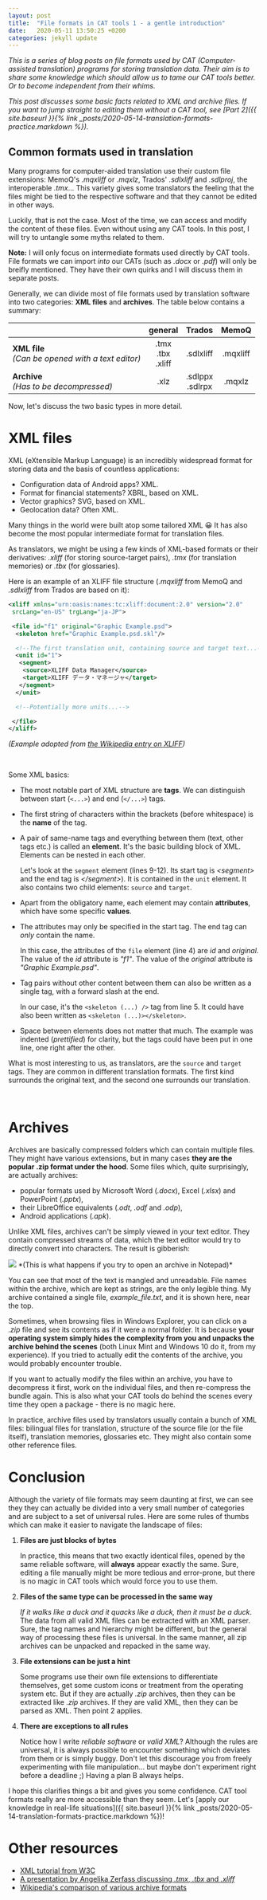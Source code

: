 ```yaml
---
layout: post
title:  "File formats in CAT tools 1 - a gentle introduction"
date:   2020-05-11 13:50:25 +0200
categories: jekyll update
---
```


*This is a series of blog posts on file formats used by CAT (Computer-assisted translation) programs for storing translation data. Their aim is to share some knowledge which should allow us to tame our CAT tools better. Or to become independent from their whims.*

*This post discusses some basic facts related to XML and archive files. If you want to jump straight to editing them without a CAT tool, see [Part 2]({{ site.baseurl }}{% link _posts/2020-05-14-translation-formats-practice.markdown %}).*

## Common formats used in translation

Many programs for computer-aided translation use their custom file extensions: MemoQ's *.mqxliff* or *.mqxlz*, Trados' *.sdlxliff* and *.sdlproj*, the interoperable *.tmx*... This variety gives some translators the feeling that the files might be tied to the respective software and that they cannot be edited in other ways.

Luckily, that is not the case. Most of the time, we can access and modify the content of these files. Even without using any CAT tools. In this post, I will try to untangle some myths related to them.

**Note:** I will only focus on intermediate formats used directly by CAT tools. File formats we can import *into* our CATs (such as *.docx* or *.pdf*) will only be breifly mentioned. They have their own quirks and I will discuss them in separate posts.

Generally, we can divide most of file formats used by translation software into two categories: **XML files** and **archives**. The table below contains a summary:


|   | general | Trados | MemoQ |
|---|:---------:|:--------:|:-------:|
|**XML file**<br>*(Can be opened with a text editor)*| .tmx<br>.tbx<br>.xliff | .sdlxliff | .mqxliff |
|**Archive**<br>*(Has to be decompressed)*| .xlz | .sdlppx<br>.sdlrpx | .mqxlz |

Now, let's discuss the two basic types in more detail.

# XML files

XML (eXtensible Markup Language) is an incredibly widespread format for storing data and the basis of countless applications:

* Configuration data of Android apps? XML.
* Format for financial statements? XBRL, based on XML.
* Vector graphics? SVG, based on XML.
* Geolocation data? Often XML.

Many things in the world were built atop some tailored XML 😀 It has also become the most popular intermediate format for translation files.

As translators, we might be using a few kinds of XML-based formats or their derivatives: *.xliff* (for storing source-target pairs), *.tmx* (for translation memories) or *.tbx* (for glossaries).

Here is an example of an XLIFF file structure (*.mqxliff* from MemoQ and *.sdlxliff* from Trados are based on it):

```xml
<xliff xmlns="urn:oasis:names:tc:xliff:document:2.0" version="2.0"
 srcLang="en-US" trgLang="ja-JP">

 <file id="f1" original="Graphic Example.psd">
  <skeleton href="Graphic Example.psd.skl"/>

  <!--The first translation unit, containing source and target text...-->
  <unit id="1">
   <segment>
    <source>XLIFF Data Manager</source>
    <target>XLIFF データ・マネージャ</target>
   </segment>
  </unit>

  <!--Potentially more units...-->

 </file>
</xliff>
```
*(Example adopted from [the Wikipedia entry on XLIFF](https://en.wikipedia.org/wiki/XLIFF))*

&nbsp;

Some XML basics:

* The most notable part of XML structure are **tags**. We can distinguish between start (`<...>`) and end (`</...>`) tags.
* The first string of characters within the brackets (before whitespace) is the **name** of the tag.
* A pair of same-name tags and everything between them (text, other tags etc.) is called an **element**. It's the basic building block of XML. Elements can be nested in each other.
  
  Let's look at the `segment` element (lines 9-12). Its start tag is *\<segment\>* and the end tag is *\</segment\>*). It is contained in the `unit` element. It also contains two child elements: `source` and `target`. 

* Apart from the obligatory name, each element may contain **attributes**, which have some specific **values**.
* The attributes may only be specified in the start tag. The end tag can *only* contain the name.

  In this case, the attributes of the `file` element (line 4) are *id* and *original*. The value of the *id* attribute is *\"f1\"*. The value of the *original* attribute is *\"Graphic Example.psd\"*.

* Tag pairs without other content between them can also be written as a single tag, with a forward slash at the end.

  In our case, it's the `<skeleton (...) />` tag from line 5. It could have also been written as `<skeleton (...)></skeleton>`.

* Space between elements does not matter that much. The example was indented (*prettified*) for clarity, but the tags could have been put in one line, one right after the other.

What is most interesting to us, as translators, are the `source` and `target` tags. They are common in different translation formats. The first kind surrounds the original text, and the second one surrounds our translation.

&nbsp; 
&nbsp; 

# Archives

Archives are basically compressed folders which can contain multiple files. They might have various extensions, but in many cases **they are the popular .zip format under the hood**. Some files which, quite surprisingly, are actually archives:

* popular formats used by Microsoft Word (*.docx*), Excel (*.xlsx*) and PowerPoint (*.pptx*),
* their LibreOffice equivalents (*.odt*, *.odf* and *.odp*),
* Android applications (*.apk*).

Unlike XML files, archives can't be simply viewed in your text editor. They contain compressed streams of data, which the text editor would try to directly convert into characters. The result is gibberish:

<img src="{{ site.baseurl }}/assets/blogpost1/archive_mangled_in_notepad.jpg">
*(This is what happens if you try to open an archive in Notepad)*

You can see that most of the text is mangled and unreadable. File names within the archive, which are kept as strings, are the only legible thing. My archive contained a single file, *example_file.txt*, and it is shown here, near the top.

Sometimes, when browsing files in Windows Explorer, you can click on a *.zip* file and see its contents as if it were a normal folder. It is because **your operating system simply hides the complexity from you and unpacks the archive behind the scenes** (both Linux Mint and Windows 10 do it, from my experience). If you tried to actually edit the contents of the archive, you would probably encounter trouble.

If you want to actually modify the files within an archive, you have to decompress it first, work on the individual files, and then re-compress the bundle again. This is also what your CAT tools do behind the scenes every time they open a package - there is no magic here.

In practice, archive files used by translators usually contain a bunch of XML files: bilingual files for translation, structure of the source file (or the file itself), translation memories, glossaries etc. They might also contain some other reference files.

# Conclusion

Although the variety of file formats may seem daunting at first, we can see they they can actually be divided into a very small number of categories and are subject to a set of universal rules. Here are some rules of thumbs which can make it easier to navigate the landscape of files:

1. **Files are just blocks of bytes**

   In practice, this means that two exactly identical files, opened by the same reliable software, will **always** appear exactly the same. Sure, editing a file manually might be more tedious and error-prone, but there is no magic in CAT tools which would force you to use them. 

2. **Files of the same type can be processed in the same way**

   *If it walks like a duck and it quacks like a duck, then it must be a duck*.  
   The data from all valid XML files can be extracted with an XML parser. Sure, the tag names and hierarchy might be different, but the general way of processing these files is universal. In the same manner, all zip archives can be unpacked and repacked in the same way.

3. **File extensions can be just a hint**
   
   Some programs use their own file extensions to differentiate themselves, get some custom icons or treatment from the operating system etc. But if they are actually *.zip* archives, then they can be extracted like *.zip* archives. If they are valid XML, then they can be parsed as XML. Then point 2 applies.

4. **There are exceptions to all rules**

   Notice how I write *reliable software* or *valid XML*? Although the rules are universal, it is always possible to encounter something which deviates from them or is simply buggy. Don't let this discourage you from freely experimenting with file manipulation... but maybe don't experiment right before a deadline ;) Having a plan B always helps. 


I hope this clarifies things a bit and gives you some confidence. CAT tool formats really are more accessible than they seem. Let's [apply our knowledge in real-life situations]({{ site.baseurl }}{% link _posts/2020-05-14-translation-formats-practice.markdown %})!

# Other resources

* [XML tutorial from W3C](https://www.w3schools.com/xml/)
* [A presentation by Angelika Zerfass discussing *.tmx*, *.tbx* and *.xliff*](https://www.zaac.de/pdf/2015_TLC_Warsaw_Zerfass_DataTransfer_with_tmx_tbx_and_xliff.pdf)
* [Wikipedia's comparison of various archive formats](https://en.wikipedia.org/wiki/List_of_archive_formats#Comparison)
